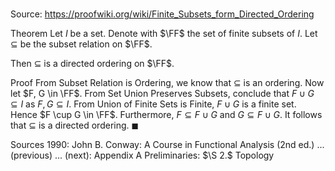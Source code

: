 # 

Source: https://proofwiki.org/wiki/Finite_Subsets_form_Directed_Ordering

Theorem
Let $I$ be a set.
Denote with $\FF$ the set of finite subsets of $I$.
Let $\subseteq$ be the subset relation on $\FF$.

Then $\subseteq$ is a directed ordering on $\FF$.


Proof
From Subset Relation is Ordering, we know that $\subseteq$ is an ordering.
Now let $F, G \in \FF$.
From Set Union Preserves Subsets, conclude that $F \cup G \subseteq I$ as $F, G \subseteq I$.
From Union of Finite Sets is Finite, $F \cup G$ is a finite set.
Hence $F \cup G \in \FF$.
Furthermore, $F \subseteq F \cup G$ and $G \subseteq F \cup G$.
It follows that $\subseteq$ is a directed ordering.
$\blacksquare$


Sources
1990: John B. Conway: A Course in Functional Analysis (2nd ed.) ... (previous) ... (next): Appendix $\text{A}$ Preliminaries: $\S 2.$ Topology




